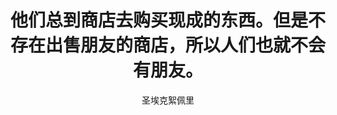 ---
layout: post
title: 他们总到商店去购买现成的东西。但是不存在出售朋友的商店，所以人们也就不会有朋友。
author: 圣埃克絮佩里
source: 小王子
note: https://weread.qq.com/web/bookDetail/62a32bd0726a673262afe98
---